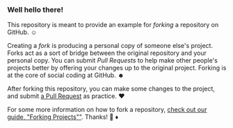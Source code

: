 ### Well hello there!

This repository is meant to provide an example for *forking* a repository on GitHub. ☺

Creating a *fork* is producing a personal copy of someone else's project. Forks act as a sort of bridge between the original repository and your personal copy. You can submit *Pull Requests* to help make other people's projects better by offering your changes up to the original project. Forking is at the core of social coding at GitHub. ☻

After forking this repository, you can make some changes to the project, and submit [a Pull Request](https://github.com/octocat/Spoon-Knife/pulls) as practice. ♥

For some more information on how to fork a repository, [check out our guide, "Forking Projects""](http://guides.github.com/overviews/forking/). Thanks! :sparkling_heart: ♦
